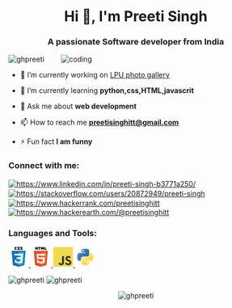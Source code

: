 <h1 align="center">Hi 👋, I'm Preeti Singh</h1>
<h3 align="center">A passionate Software developer from India</h3>
<img align="right" alt="coding" width="400" src="https://camo.githubusercontent.com/cae12fddd9d6982901d82580bdf321d81fb299141098ca1c2d4891870827bf17/68747470733a2f2f6d69726f2e6d656469756d2e636f6d2f6d61782f313336302f302a37513379765349765f7430696f4a2d5a2e676966"
<p align="left"> <img src="https://komarev.com/ghpvc/?username=ghpreeti&label=Profile%20views&color=0e75b6&style=flat" alt="ghpreeti" /> </p>

- 🔭 I’m currently working on [LPU photo gallery](https://ghpreeti.github.io/Gallery_KOC08_CipherSchools/)

- 🌱 I’m currently learning **python,css,HTML,javascrit**

- 💬 Ask me about **web development**

- 📫 How to reach me **preetisinghitt@gmail.com**

- ⚡ Fun fact **I am funny**

<h3 align="left">Connect with me:</h3>
<p align="left">
<a href="https://www.linkedin.com/in/preeti-singh-b3771a250/" target="blank"><img align="center" src="https://raw.githubusercontent.com/rahuldkjain/github-profile-readme-generator/master/src/images/icons/Social/linked-in-alt.svg" alt="https://www.linkedin.com/in/preeti-singh-b3771a250/" height="30" width="40" /></a>
<a href="https://stackoverflow.com/users/20872949/preeti-singh" target="blank"><img align="center" src="https://raw.githubusercontent.com/rahuldkjain/github-profile-readme-generator/master/src/images/icons/Social/stack-overflow.svg" alt="https://stackoverflow.com/users/20872949/preeti-singh" height="30" width="40" /></a>
<a href="https://www.hackerrank.com/preetisinghitt" target="blank"><img align="center" src="https://raw.githubusercontent.com/rahuldkjain/github-profile-readme-generator/master/src/images/icons/Social/hackerrank.svg" alt="https://www.hackerrank.com/preetisinghitt" height="30" width="40" /></a>
<a href="https://www.hackerearth.com/@preetisinghitt" target="blank"><img align="center" src="https://raw.githubusercontent.com/rahuldkjain/github-profile-readme-generator/master/src/images/icons/Social/hackerearth.svg" alt="https://www.hackerearth.com/@preetisinghitt" height="30" width="40" /></a>
</p>

<h3 align="left">Languages and Tools:</h3>
<p align="left"> <a href="https://www.w3schools.com/css/" target="_blank" rel="noreferrer"> <img src="https://raw.githubusercontent.com/devicons/devicon/master/icons/css3/css3-original-wordmark.svg" alt="css3" width="40" height="40"/> </a> <a href="https://www.w3.org/html/" target="_blank" rel="noreferrer"> <img src="https://raw.githubusercontent.com/devicons/devicon/master/icons/html5/html5-original-wordmark.svg" alt="html5" width="40" height="40"/> </a> <a href="https://developer.mozilla.org/en-US/docs/Web/JavaScript" target="_blank" rel="noreferrer"> <img src="https://raw.githubusercontent.com/devicons/devicon/master/icons/javascript/javascript-original.svg" alt="javascript" width="40" height="40"/> </a> <a href="https://www.python.org" target="_blank" rel="noreferrer"> <img src="https://raw.githubusercontent.com/devicons/devicon/master/icons/python/python-original.svg" alt="python" width="40" height="40"/> </a> </p>

<div>
<img src="https://github-readme-stats-git-masterrstaa-rickstaa.vercel.app/api/top-langs?username=ghpreeti&show_icons=true&locale=en&layout=compact" alt="ghpreeti" width=48%/>
<img src="https://github-readme-stats-git-masterrstaa-rickstaa.vercel.app/api?username=ghpreeti&show_icons=true&locale=en" alt="ghpreeti" width=48% />
<div/>
  
<p align="center"><img src="https://github-readme-streak-stats.herokuapp.com/?user=ghpreeti&" alt="ghpreeti" /></p>

